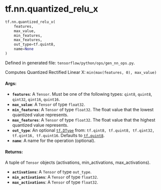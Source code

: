 <div itemscope itemtype="http://developers.google.com/ReferenceObject">
<meta itemprop="name" content="tf.nn.quantized_relu_x" />
<meta itemprop="path" content="Stable" />
</div>

# tf.nn.quantized_relu_x

``` python
tf.nn.quantized_relu_x(
    features,
    max_value,
    min_features,
    max_features,
    out_type=tf.quint8,
    name=None
)
```



Defined in generated file: `tensorflow/python/ops/gen_nn_ops.py`.

Computes Quantized Rectified Linear X: `min(max(features, 0), max_value)`

#### Args:

* <b>`features`</b>: A `Tensor`. Must be one of the following types: `qint8`, `quint8`, `qint32`, `qint16`, `quint16`.
* <b>`max_value`</b>: A `Tensor` of type `float32`.
* <b>`min_features`</b>: A `Tensor` of type `float32`.
    The float value that the lowest quantized value represents.
* <b>`max_features`</b>: A `Tensor` of type `float32`.
    The float value that the highest quantized value represents.
* <b>`out_type`</b>: An optional <a href="../../tf/dtypes/DType.md"><code>tf.DType</code></a> from: `tf.qint8, tf.quint8, tf.qint32, tf.qint16, tf.quint16`. Defaults to <a href="../../tf.md#quint8"><code>tf.quint8</code></a>.
* <b>`name`</b>: A name for the operation (optional).


#### Returns:

A tuple of `Tensor` objects (activations, min_activations, max_activations).

* <b>`activations`</b>: A `Tensor` of type `out_type`.
* <b>`min_activations`</b>: A `Tensor` of type `float32`.
* <b>`max_activations`</b>: A `Tensor` of type `float32`.